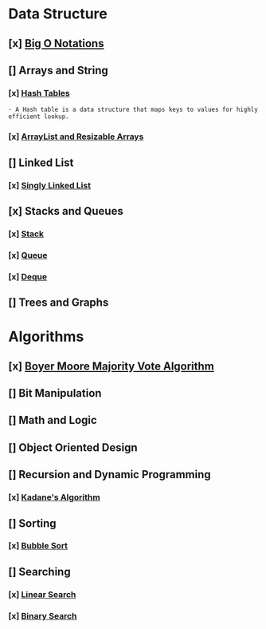 # Data Structure

## [x] [Big O Notations](Big-O-Notations.py)

## [] Arrays and String

### [x] [Hash Tables](HashTable.py)
    - A Hash table is a data structure that maps keys to values for highly efficient lookup.

### [x] [ArrayList and Resizable Arrays](Dynamic-Array-Implementation.py)

## [] Linked List

### [x] [Singly Linked List](SinglyLinkedList.py)

## [x] Stacks and Queues

### [x] [Stack](Stack.py)

### [x] [Queue](Queue.py)

### [x] [Deque](Deque.py)

## [] Trees and Graphs

# Algorithms

## [x] [Boyer Moore Majority Vote Algorithm](BoyerMooreVoting.py)

## 

## [] Bit Manipulation

## [] Math and Logic

## [] Object Oriented Design

## [] Recursion and Dynamic Programming

### [x] [Kadane's Algorithm](Kadane's-Algorithm.py)

## [] Sorting

### [x] [Bubble Sort](BubbleSort.py)

## [] Searching

### [x] [Linear Search](LinearSearch.py)

### [x] [Binary Search](BinarySearch.py)